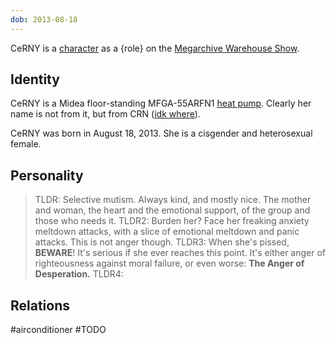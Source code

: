 ```yaml
---
dob: 2013-08-18
---
```

CeRNY is a [character](Characters.md) as a {role} on the [Megarchive Warehouse Show](Megarchive%20Warehouse%20Show.md).
## Identity

CeRNY is a Midea floor-standing MFGA-55ARFN1 [heat pump](Air%20Conditioners.md). Clearly her name is not from it, but from CRN ([idk where](void:not)).

CeRNY was born in August 18, 2013. She is a cisgender and heterosexual female.

## Personality

> TLDR: Selective mutism. Always kind, and mostly nice. The mother and woman, the heart and the emotional support, of the group and those who needs it.
> TLDR2: Burden her? Face her freaking anxiety meltdown attacks, with a slice of emotional meltdown and panic attacks. This is not anger though.
> TLDR3: When she's pissed, **BEWARE**! It's serious if she ever reaches this point. It's either anger of righteousness against moral failure, or even worse: **The Anger of Desperation.**
> TLDR4: 


## Relations

#airconditioner #TODO 